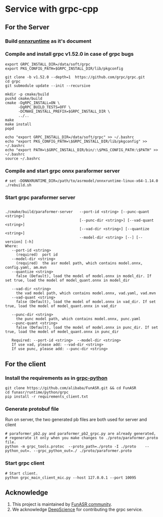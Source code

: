 # Service with grpc-cpp

## For the Server

### Build [onnxruntime](./onnxruntime_cpp.md) as it's document

### Compile and install grpc v1.52.0 in case of grpc bugs
```
export GRPC_INSTALL_DIR=/data/soft/grpc
export PKG_CONFIG_PATH=$GRPC_INSTALL_DIR/lib/pkgconfig

git clone -b v1.52.0 --depth=1  https://github.com/grpc/grpc.git
cd grpc
git submodule update --init --recursive

mkdir -p cmake/build
pushd cmake/build
cmake -DgRPC_INSTALL=ON \
      -DgRPC_BUILD_TESTS=OFF \
      -DCMAKE_INSTALL_PREFIX=$GRPC_INSTALL_DIR \
      ../..
make
make install
popd

echo "export GRPC_INSTALL_DIR=/data/soft/grpc" >> ~/.bashrc
echo "export PKG_CONFIG_PATH=\$GRPC_INSTALL_DIR/lib/pkgconfig" >> ~/.bashrc
echo "export PATH=\$GRPC_INSTALL_DIR/bin/:\$PKG_CONFIG_PATH:\$PATH" >> ~/.bashrc
source ~/.bashrc
```

### Compile and start grpc onnx paraformer server
```
# set -DONNXRUNTIME_DIR=/path/to/asrmodel/onnxruntime-linux-x64-1.14.0
./rebuild.sh
```

### Start grpc paraformer server
```

./cmake/build/paraformer-server   --port-id <string> [--punc-quant <string>]
                                  [--punc-dir <string>] [--vad-quant <string>]
                                  [--vad-dir <string>] [--quantize <string>]
                                  --model-dir <string> [--] [--version] [-h]
Where:
   --port-id <string>
     (required)  port id
   --model-dir <string>
     (required)  the asr model path, which contains model.onnx, config.yaml, am.mvn
   --quantize <string>
     false (Default), load the model of model.onnx in model_dir. If set true, load the model of model_quant.onnx in model_dir

   --vad-dir <string>
     the vad model path, which contains model.onnx, vad.yaml, vad.mvn
   --vad-quant <string>
     false (Default), load the model of model.onnx in vad_dir. If set true, load the model of model_quant.onnx in vad_dir

   --punc-dir <string>
     the punc model path, which contains model.onnx, punc.yaml
   --punc-quant <string>
     false (Default), load the model of model.onnx in punc_dir. If set true, load the model of model_quant.onnx in punc_dir
  
   Required: --port-id <string>  --model-dir <string>
   If use vad, please add: --vad-dir <string>
   If use punc, please add: --punc-dir <string>
```

## For the client

### Install the requirements as in [grpc-python](./docs/grpc_python.md)

```shell
git clone https://github.com/alibaba/FunASR.git && cd FunASR
cd funasr/runtime/python/grpc
pip install -r requirements_client.txt
```

### Generate protobuf file
Run on server, the two generated pb files are both used for server and client

```shell
# paraformer_pb2.py and paraformer_pb2_grpc.py are already generated, 
# regenerate it only when you make changes to ./proto/paraformer.proto file.
python -m grpc_tools.protoc  --proto_path=./proto -I ./proto    --python_out=. --grpc_python_out=./ ./proto/paraformer.proto
```

### Start grpc client
```
# Start client.
python grpc_main_client_mic.py --host 127.0.0.1 --port 10095
```

[//]: # (```)

[//]: # (# go to ../python/grpc to find this package)

[//]: # (import paraformer_pb2)

[//]: # ()
[//]: # ()
[//]: # (class RecognizeStub:)

[//]: # (    def __init__&#40;self, channel&#41;:)

[//]: # (        self.Recognize = channel.stream_stream&#40;)

[//]: # (                '/paraformer.ASR/Recognize',)

[//]: # (                request_serializer=paraformer_pb2.Request.SerializeToString,)

[//]: # (                response_deserializer=paraformer_pb2.Response.FromString,)

[//]: # (                &#41;)

[//]: # ()
[//]: # ()
[//]: # (async def send&#40;channel, data, speaking, isEnd&#41;:)

[//]: # (    stub = RecognizeStub&#40;channel&#41;)

[//]: # (    req = paraformer_pb2.Request&#40;&#41;)

[//]: # (    if data:)

[//]: # (        req.audio_data = data)

[//]: # (    req.user = 'zz')

[//]: # (    req.language = 'zh-CN')

[//]: # (    req.speaking = speaking)

[//]: # (    req.isEnd = isEnd)

[//]: # (    q = queue.SimpleQueue&#40;&#41;)

[//]: # (    q.put&#40;req&#41;)

[//]: # (    return stub.Recognize&#40;iter&#40;q.get, None&#41;&#41;)

[//]: # ()
[//]: # (# send the audio data once)

[//]: # (async def grpc_rec&#40;data, grpc_uri&#41;:)

[//]: # (    with grpc.insecure_channel&#40;grpc_uri&#41; as channel:)

[//]: # (        b = time.time&#40;&#41;)

[//]: # (        response = await send&#40;channel, data, False, False&#41;)

[//]: # (        resp = response.next&#40;&#41;)

[//]: # (        text = '')

[//]: # (        if 'decoding' == resp.action:)

[//]: # (            resp = response.next&#40;&#41;)

[//]: # (            if 'finish' == resp.action:)

[//]: # (                text = json.loads&#40;resp.sentence&#41;['text'])

[//]: # (        response = await send&#40;channel, None, False, True&#41;)

[//]: # (        return {)

[//]: # (                'text': text,)

[//]: # (                'time': time.time&#40;&#41; - b,)

[//]: # (                })

[//]: # ()
[//]: # (async def test&#40;&#41;:)

[//]: # (    # fc = FunAsrGrpcClient&#40;'127.0.0.1', 9900&#41;)

[//]: # (    # t = await fc.rec&#40;wav.tobytes&#40;&#41;&#41;)

[//]: # (    # print&#40;t&#41;)

[//]: # (    wav, _ = sf.read&#40;'z-10s.wav', dtype='int16'&#41;)

[//]: # (    uri = '127.0.0.1:9900')

[//]: # (    res = await grpc_rec&#40;wav.tobytes&#40;&#41;, uri&#41;)

[//]: # (    print&#40;res&#41;)

[//]: # ()
[//]: # ()
[//]: # (if __name__ == '__main__':)

[//]: # (    asyncio.run&#40;test&#40;&#41;&#41;)

[//]: # ()
[//]: # (```)


## Acknowledge
1. This project is maintained by [FunASR community](https://github.com/alibaba-damo-academy/FunASR).
2. We acknowledge [DeepScience](https://www.deepscience.cn) for contributing the grpc service.
